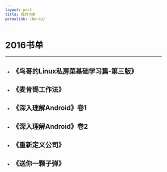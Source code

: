 ```yaml
---
layout: post
title: 我的书单
permalink: /books/
---
```




# 2016书单
-----------------------------------------------------------------


+ ## 《鸟哥的Linux私房菜基础学习篇-第三版》
+ ## 《麦肯锡工作法》 
+ ## 《深入理解Android》卷1
+ ## 《深入理解Android》卷2
+ ## 《重新定义公司》
+ ## 《送你一颗子弹》
